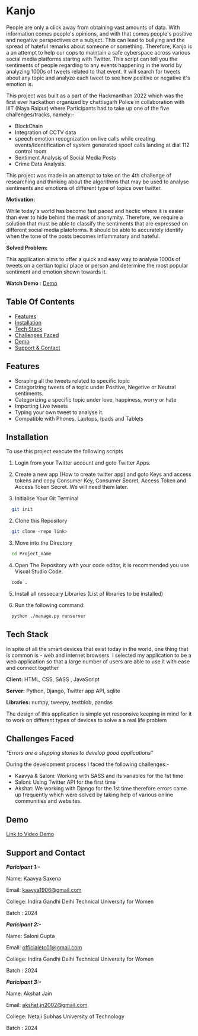 # Kanjo

People are only a click away from obtaining vast amounts of data. With information comes people's opinions, and with that comes people's positive and negative perspectives on a subject. This can lead to bullying and the spread of hateful remarks about someone or something.
Therefore, Kanjo is a an attempt to help our cops to maintain a safe cyberspace across various social media platforms startng with Twitter. This script can tell you the sentiments of people regarding to any events happening in the world by analyzing 1000s of tweets related to that event. It will search for tweets about any topic and analyze each tweet to see how positive or negative it's emotion is.

This project was built as a part of the Hackmanthan 2022 which was the first ever hackathon organized by chattisgarh Police in collaboration with IIIT (Naya Raipur) where Participants had to take up one of the five challenges/tracks, namely:-
- BlockChain 
- Integration of CCTV data
- speech emotion recognization on live calls while creating events/Identification of system generated spoof calls landing at dial 112 control room
- Sentiment Analysis of Social Media Posts
- Crime Data Analysis.

This project was made in an attempt to take on the 4th challenge of researching and thinking about the algorithms that may be used to analyse sentiments and emotions of different type of topics over twitter.

**Motivation:** 

While today's world has become fast paced and hectic where it is easier than ever to hide behind the mask of anonymity. Therefore, we require a solution that must be able to classify the sentiments that are expressed on different social media platoforms. It should be able to accurately identify when the tone of the posts becomes inflammatory and hateful.

**Solved Problem:**

This application aims to offer a quick and easy way to analyse 1000s of tweets on a certian topic/ place or person and determine the most popular sentiment and emotion shown towards it.

**Watch Demo** :  [Demo](https://youtu.be/KQGjfpfWfI0)

## Table Of Contents

- [Features](#features)
- [Installation](#installation)
- [Tech Stack](#tech-stack)
- [Challenges Faced](#challenges-faced)
- [Demo](#demo)
- [Support & Contact](#support-and-contact)


## Features

- Scraping all the tweets related to specific topic
- Categorizing tweets of a topic under Positive, Negetive or Neutral sentiments.
- Categorizing a specific topic under love, happiness, worry or hate
- Importing Live tweets
- Typing your own tweet to analyse it.
- Compatible with Phones, Laptops, Ipads and Tablets


## Installation

To use this project execute the following scripts

1. Login from your Twitter account and goto Twitter Apps. 
2. Create a new app (How to create twitter app) and goto Keys and access tokens and copy Consumer Key, Consumer Secret, Access Token and Access Token Secret. We will need them later.

1. Initialise Your Git Terminal
```bash
  git init
```
2. Clone this Repository
```bash
  git clone <repo link>
```

3. Move into the Directory
```bash
  cd Project_name
```
4. Open The Repository with your code editor,  it is recommended you use Visual Studio Code.
```bash
  code .
```
5. Install all nessecary Libraries (List of libraries to be installed)


6. Run the following command:

```bash
  python ./manage.py runserver
```  

## Tech Stack

In spite of all the smart devices that exist today in the world, one thing that is common is - web and internet browsers. I selected my application to be a web application so that a large number of users are able to use it with ease and connect together

**Client:** HTML, CSS, SASS , JavaScript

**Server:** Python, Django, Twitter app API, sqlite

**Libraries:** numpy, tweepy, textblob, pandas

The design of this application is simple yet responsive keeping in mind for it to work on different types of devices to solve a a real life problem 

## Challenges Faced

*"Errors are a stepping stones to develop good applications"*

During the development process I faced the following challenges:-

- Kaavya & Saloni: Working with SASS and its variables for the 1st time 
- Saloni: Using Twitter API for the first time
- Akshat: We working with Django for the 1st time therefore errors came up frequently which were solved by taking help of various online communities and websites.

## Demo

[Link to Video Demo](https://www.youtube.com/watch?v=KQGjfpfWfI0)

## Support and Contact

***Paricipant 1:-***

Name: Kaavya Saxena

Email: kaavya1906@gmail.com

College: Indira Gandhi Delhi Technical University for Women

Batch : 2024

***Paricipant 2:-***

Name: Saloni Gupta

Email: officialetc01@gmail.com

College: Indira Gandhi Delhi Technical University for Women

Batch : 2024

***Paricipant 3:-***

Name: Akshat Jain

Email: akshat.jn2002@gmail.com

College: Netaji Subhas University of Technology

Batch : 2024
